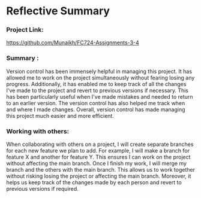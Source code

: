 # Reflective Summary

### Project Link:
https://github.com/Munaikh/FC724-Assignments-3-4

### Summary :
Version control has been immensely helpful in managing this project. It has allowed me to work on the project simultaneously without fearing losing any progress. Additionally, it has enabled me to keep track of all the changes I've made to the project and revert to previous versions if necessary. This has been particularly useful when I've made mistakes and needed to return to an earlier version. The version control has also helped me track when and where I made changes. Overall, version control has made managing this project much easier and more efficient.

### Working with others:
When collaborating with others on a project, I will create separate branches for each new feature we plan to add. For example, I will make a branch for feature X and another for feature Y. This ensures I can work on the project without affecting the main branch. Once I finish my work, I will merge my branch and the others with the main branch. This allows us to work together without risking losing the project or affecting the main branch. Moreover, it helps us keep track of the changes made by each person and revert to previous versions if required.
